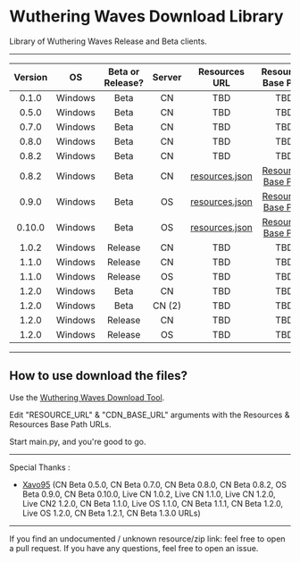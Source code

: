 # Wuthering Waves Download Library

Library of Wuthering Waves Release and Beta clients.

___

| Version | OS | Beta or Release? | Server |                                Resources URL                                 | Resources Base Path | Status |
|:-------:|:--:|:----:|:-------:|:---------------------------------------------------------------------------------------:|:-------------------:|:------:|
| 0.1.0 | Windows | Beta | CN | TBD | TBD | TBD |
| 0.5.0 | Windows | Beta | CN | TBD | TBD | TBD |
| 0.7.0 | Windows | Beta | CN | TBD | TBD | TBD |
| 0.8.0 | Windows | Beta | CN | TBD | TBD | TBD |
| 0.8.2 | Windows | Beta | CN | TBD | TBD | TBD |
| 0.8.2 | Windows | Beta | CN | [resources.json](https://prod-cn-alicdn-gamestarter.kurogame.com/pcstarter/prod/game/G152/0.8.2/bueuxk5lp668zl1r/resource.json) | [Resources Base Path](https://prod-cn-alicdn-gamestarter.kurogame.com/pcstarter/prod/game/G152/0.8.2/bueuxk5lp668zl1r/zip)| Active |
| 0.9.0 | Windows | Beta | OS | [resources.json](https://hw-pcdownload-qcloud.aki-game.net/pcstarter/prod/game/G153/0.9.0/jpbmm89ylh59n35a/resource.json) | [Resources Base Path](https://hw-pcdownload-qcloud.aki-game.net/pcstarter/prod/game/G153/0.9.0/jpbmm89ylh59n35a/zip) | Active |
| 0.10.0 | Windows | Beta | OS | [resources.json](https://hw-pcdownload-qcloud.aki-game.net/pcstarter/prod/game/G153/0.10.0/qZGzaUF5yMLEQzOfuJdeELCAp5mC88tO/resource.json) | [Resources Base Path](https://hw-pcdownload-qcloud.aki-game.net/pcstarter/prod/game/G153/0.10.0/qZGzaUF5yMLEQzOfuJdeELCAp5mC88tO/zip/) | Active |
| 1.0.2 | Windows | Release | CN | TBD | TBD | TBD |
| 1.1.0 | Windows | Release | CN | TBD | TBD | TBD |
| 1.1.0 | Windows | Release | OS | TBD | TBD | TBD |
| 1.2.0 | Windows | Beta | CN | TBD | TBD | TBD |
| 1.2.0 | Windows | Beta | CN (2) | TBD | TBD | TBD |
| 1.2.0 | Windows | Release | CN | TBD | TBD | TBD |
| 1.2.0 | Windows | Release | OS | TBD | TBD | TBD |

___
## How to use download the files?

Use the [Wuthering Waves Download Tool](https://github.com/ClostroOffi/wuwa-dl-tool).

Edit "RESOURCE_URL" & "CDN_BASE_URL" arguments with the Resources & Resources Base Path URLs.

Start main.py, and you're good to go.

___
Special Thanks : 
- [Xavo95](https://github.com/xavo95) (CN Beta 0.5.0, CN Beta 0.7.0, CN Beta 0.8.0, CN Beta 0.8.2, OS Beta 0.9.0, CN Beta 0.10.0, Live CN 1.0.2, Live CN 1.1.0, Live CN 1.2.0, Live CN2 1.2.0, CN Beta 1.1.0, Live OS 1.1.0, CN Beta 1.1.1, CN Beta 1.2.0, Live OS 1.2.0, CN Beta 1.2.1, CN Beta 1.3.0 URLs)

___
If you find an undocumented / unknown resource/zip link: feel free to open a pull request. 
If you have any questions, feel free to open an issue.
